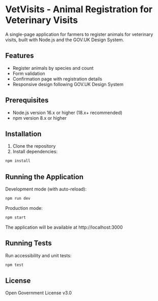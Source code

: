 # VetVisits - Animal Registration for Veterinary Visits

A single-page application for farmers to register animals for veterinary visits, built with Node.js and the GOV.UK Design System.

## Features

- Register animals by species and count
- Form validation
- Confirmation page with registration details
- Responsive design following GOV.UK Design System

## Prerequisites

- Node.js version 16.x or higher (18.x+ recommended)
- npm version 8.x or higher

## Installation

1. Clone the repository
2. Install dependencies:

```bash
npm install
```

## Running the Application

Development mode (with auto-reload):

```bash
npm run dev
```

Production mode:

```bash
npm start
```

The application will be available at http://localhost:3000

## Running Tests

Run accessibility and unit tests:

```bash
npm test
```

## License

Open Government License v3.0
